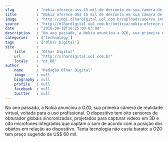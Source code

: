 ```yaml
---
slug          : "nokia-oferece-uss-15-mil-de-desconto-em-sua-camera-de-realidade-virtual"
title         : "Nokia oferece US$ 15 mil de desconto em sua câmera de realidade virtual"
image         : "http://img1.olhardigital.uol.com.br/uploads/acervo_imagens/2016/08/20160818161907_660_420.jpg"
source        : "http://olhardigital.uol.com.br/noticia/nokia-oferece-us-15-mil-de-desconto-em-sua-camera-de-realidade-virtual/61374"
date          : "2016-08-18T16:25:00-03:00"
description   : "No ano passado, a Nokia anunciou a OZO, sua primeira câmera de realidade virtual, voltada para o uso profissional. O dispositivo tem oito sensores de obturador globais sincronizados, projetados para capturar vídeos em 3D e oito microfones integrados que captam o som de acordo com a posição dos objetos em relação ao dispositivo. Tanta tecnologia não custa barato: a OZO tem preço sugerido de US$ 60 mil."
categories    : ['technology']
tags          : ['Olhar Digital']
site          :
    title     : "Olhar Digital"
    url       : "http://olhardigital.uol.com.br"
    locale    : "pt_BR"
author        :
    name      : "Redação Olhar Digital"
    image     : null
    biography : null
    profile   : null
    facebook  : null
    twitter   : null
---
```


No ano passado, a Nokia anunciou a OZO, sua primeira câmera de realidade virtual, voltada para o uso profissional. O dispositivo tem oito sensores de obturador globais sincronizados, projetados para capturar vídeos em 3D e oito microfones integrados que captam o som de acordo com a posição dos objetos em relação ao dispositivo. Tanta tecnologia não custa barato: a OZO tem preço sugerido de US$ 60 mil.
